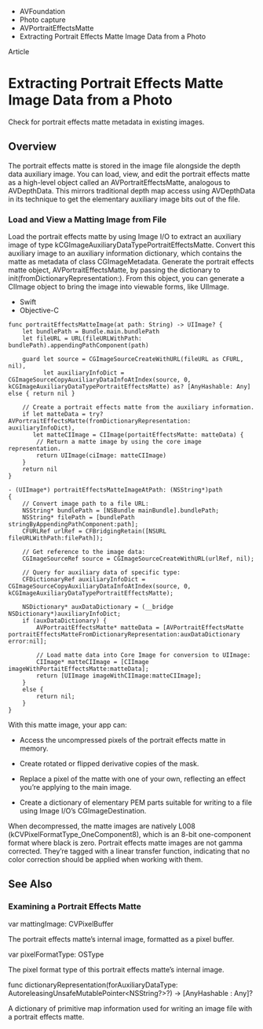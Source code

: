 

- AVFoundation
- Photo capture
- AVPortraitEffectsMatte
-  Extracting Portrait Effects Matte Image Data from a Photo 

Article

# Extracting Portrait Effects Matte Image Data from a Photo

Check for portrait effects matte metadata in existing images.

## Overview

The portrait effects matte is stored in the image file alongside the depth data auxiliary image. You can load, view, and edit the portrait effects matte as a high-level object called an AVPortraitEffectsMatte, analogous to AVDepthData. This mirrors traditional depth map access using AVDepthData in its technique to get the elementary auxiliary image bits out of the file.

### Load and View a Matting Image from File

Load the portrait effects matte by using Image I/O to extract an auxiliary image of type kCGImageAuxiliaryDataTypePortraitEffectsMatte. Convert this auxiliary image to an auxiliary information dictionary, which contains the matte as metadata of class CGImageMetadata. Generate the portrait effects matte object, AVPortraitEffectsMatte, by passing the dictionary to init(fromDictionaryRepresentation:). From this object, you can generate a CIImage object to bring the image into viewable forms, like UIImage.

- Swift
- Objective-C

```
func portraitEffectsMatteImage(at path: String) -> UIImage? {
    let bundlePath = Bundle.main.bundlePath
    let fileURL = URL(fileURLWithPath: bundlePath).appendingPathComponent(path)

    guard let source = CGImageSourceCreateWithURL(fileURL as CFURL, nil),
          let auxiliaryInfoDict = CGImageSourceCopyAuxiliaryDataInfoAtIndex(source, 0, kCGImageAuxiliaryDataTypePortraitEffectsMatte) as? [AnyHashable: Any] else { return nil }

    // Create a portrait effects matte from the auxiliary information.
    if let matteData = try? AVPortraitEffectsMatte(fromDictionaryRepresentation: auxiliaryInfoDict),
       let matteCIImage = CIImage(portaitEffectsMatte: matteData) {
        // Return a matte image by using the core image representation.
        return UIImage(ciImage: matteCIImage)
    }
    return nil
}
```

```
- (UIImage*) portraitEffectsMatteImageAtPath: (NSString*)path
{
    // Convert image path to a file URL:
    NSString* bundlePath = [NSBundle mainBundle].bundlePath;
    NSString* filePath = [bundlePath stringByAppendingPathComponent:path];
    CFURLRef urlRef = CFBridgingRetain([NSURL fileURLWithPath:filePath]);

    // Get reference to the image data:
    CGImageSourceRef source = CGImageSourceCreateWithURL(urlRef, nil);

    // Query for auxiliary data of specific type:
    CFDictionaryRef auxiliaryInfoDict = CGImageSourceCopyAuxiliaryDataInfoAtIndex(source, 0, kCGImageAuxiliaryDataTypePortraitEffectsMatte);

    NSDictionary* auxDataDictionary = (__bridge NSDictionary*)auxiliaryInfoDict;
    if (auxDataDictionary) {
        AVPortraitEffectsMatte* matteData = [AVPortraitEffectsMatte portraitEffectsMatteFromDictionaryRepresentation:auxDataDictionary error:nil];

        // Load matte data into Core Image for conversion to UIImage:
        CIImage* matteCIImage = [CIImage imageWithPortaitEffectsMatte:matteData];
        return [UIImage imageWithCIImage:matteCIImage];
    }
    else {
        return nil;
    }
}
```

With this matte image, your app can:

- Access the uncompressed pixels of the portrait effects matte in memory.

- Create rotated or flipped derivative copies of the mask.

- Replace a pixel of the matte with one of your own, reflecting an effect you’re applying to the main image.

- Create a dictionary of elementary PEM parts suitable for writing to a file using Image I/O’s CGImageDestination.

When decompressed, the matte images are natively L008 (kCVPixelFormatType_OneComponent8), which is an 8-bit one-component format where black is zero. Portrait effects matte images are not gamma corrected. They’re tagged with a linear transfer function, indicating that no color correction should be applied when working with them.

## See Also

### Examining a Portrait Effects Matte

var mattingImage: CVPixelBuffer

The portrait effects matte’s internal image, formatted as a pixel buffer.

var pixelFormatType: OSType

The pixel format type of this portrait effects matte’s internal image.

func dictionaryRepresentation(forAuxiliaryDataType: AutoreleasingUnsafeMutablePointer&lt;NSString?>?) -> [AnyHashable : Any]?

A dictionary of primitive map information used for writing an image file with a portrait effects matte.

